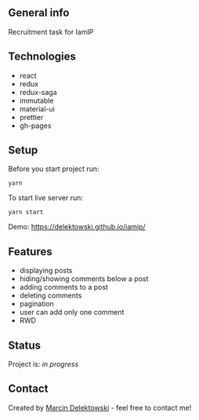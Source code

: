 ## General info
Recruitment task for IamIP

## Technologies
* react
* redux
* redux-saga
* immutable
* material-ui
* prettier
* gh-pages

## Setup
Before you start project run:

`yarn`

To start live server run:

`yarn start`

Demo:
https://delektowski.github.io/iamip/

## Features
* displaying posts
* hiding/showing comments below a post
* adding comments to a post
* deleting comments
* pagination
* user can add only one comment
* RWD

## Status
Project is: _in progress_

## Contact
Created by [Marcin Delektowski](mailto:marcin.delektowski@gmail.com) - feel free to contact me!
